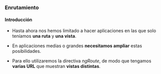 ### Enrutamiento
#### Introducción

- Hasta ahora nos hemos limitado a hacer aplicaciones en las que solo teníamos **una ruta** y **una vista**.

- En aplicaciones medias o grandes **necesitamos ampliar** estas posibilidades.

- Para ello utilizaremos la directiva *ngRoute*, de modo que tengamos **varias URL** que muestran **vistas distintas**.
